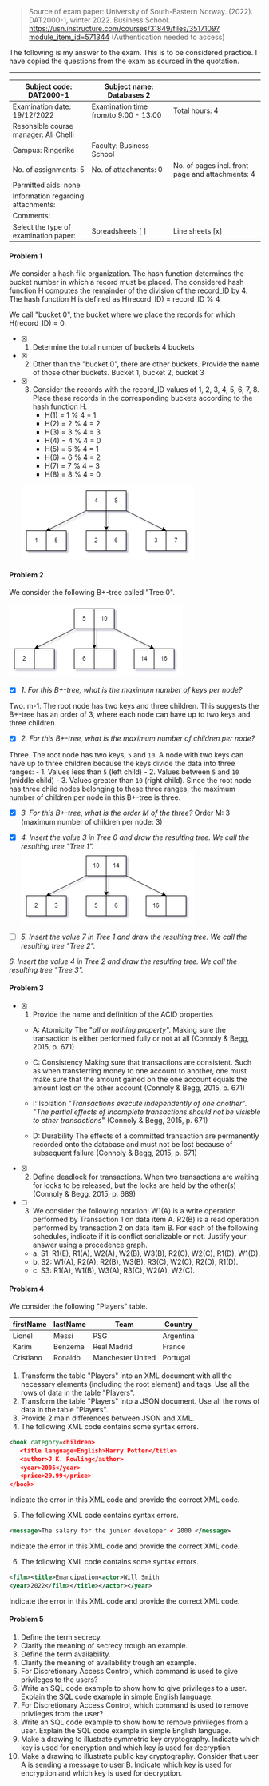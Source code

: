 > Source of exam paper:
> University of South-Eastern Norway. (2022). DAT2000-1, winter 2022. Business School. https://usn.instructure.com/courses/31849/files/3517109?module_item_id=571344 (Authentication needed to access)

The following is my answer to the exam. This is to be considered practice. I have copied the questions from the exam as sourced in the quotation.

---


| Subject code: DAT2000-1 | Subject name: Databases 2 | |
| --- | --- | --- |
| Examination date: 19/12/2022 | Examination time from/to 9:00 - 13:00 | Total hours: 4 |
| Resonsible course manager: Ali Chelli | | |
| Campus: Ringerike | Faculty: Business School |
| No. of assignments: 5 | No. of attachments: 0 | No. of pages incl. front page and attachments: 4 |
| Permitted aids: none | | 
| Information regarding attachments: | |
| Comments: | |
| Select the type of examination paper: | Spreadsheets [ ] | Line sheets [x] |


#### __Problem 1__
We consider a hash file organization. The hash function determines the bucket number in which a record must be placed. The considered hash function H computes the remainder of the division of the record_ID by 4. The hash function H is defined as 
H(record_ID) = record_ID % 4

We call "bucket 0", the bucket where we place the records for which H(record_ID) = 0.
- [x] 1. Determine the total number of buckets
	4 buckets

- [x] 2. Other than the "bucket 0", there are other buckets. Provide the name of those other buckets.
	Bucket 1, bucket 2, bucket 3

- [x] 3. Consider the records with the record_ID values of 1, 2, 3, 4,  5, 6, 7, 8. Place these records in the corresponding buckets according to the hash function H.
	 - H(1) = 1 % 4 = 1
	 - H(2) = 2 % 4 = 2
	 - H(3) = 3 % 4 = 3
	 - H(4) = 4 % 4 = 0
	 - H(5) = 5 % 4 = 1
	 - H(6) = 6 % 4 = 2
	 - H(7) = 7 % 4 = 3
	 - H(8) = 8 % 4 = 0
	 
  ![Tree](Tree0-1.drawio.png)


#### __Problem 2__
We consider the following B+-tree called "Tree 0".

![Figure 1: B+-tree called "Tree 0"](./Tree0.drawio.png) 

- [x] _1. For this B+-tree, what is the maximum number of keys per node?_

Two. m-1. The root node has two keys and three children. This suggests the B+-tree has an order of 3, where each 	node can have up to two keys and three children.

- [x] _2. For this B+-tree, what is the maximum number of children per node?_

Three. The root node has two keys, `5` and `10`. A node with two keys can have up to three children because the keys divide the data into three ranges: 
	- 1. Values less than `5` (left child)
	- 2. Values between `5` and `10` (middle child)
	- 3. Values greater than `10` (right child). 
	Since the root node has three child nodes belonging to these three ranges, the maximum number of children per node in this B+-tree is three.

- [x] _3. For this B+-tree, what is the order M of the three?_
	Order M: 3 (maximum number of children per node: 3)

- [x]  _4. Insert the value 3 in Tree 0 and draw the resulting tree. We call the resulting tree "Tree 1"._
	![Tree 1](Tree1.drawio.png)

- [ ] _5. Insert the value 7 in Tree 1 and draw the resulting tree. We call the resulting tree "Tree 2"._


_6. Insert the value 4 in Tree 2 and draw the resulting tree. We call the resulting tree "Tree 3"._



#### __Problem 3__
- [x] 1. Provide the name and definition of the ACID properties
	- A: Atomicity
		The "_all or nothing property_". Making sure the transaction is either performed fully or not at all (Connoly & Begg, 2015, p. 671)
	
	- C: Consistency
		Making sure that transactions are consistent. Such as when transferring money to one account to another, one must make sure that the amount gained on the one account equals the amount lost on the other account (Connoly & Begg, 2015, p. 671)
	
	- I: Isolation
		"_Transactions execute independently of one another_". "_The partial effects of incomplete transactions should not be visisble to other transactions_" (Connoly & Begg, 2015, p. 671)
	
	- D: Durability
		The effects of a committed transaction are permanently recorded onto the database and must not be lost because of subsequent failure (Connoly & Begg, 2015, p. 671)


- [x] 2. Define deadlock for transactions.
	When two transactions are waiting for locks to be released, but the locks are held by the other(s) (Connoly & Begg, 2015, p. 689)


- [ ] 3. We consider the following notation: W1(A) is a write operation performed by Transaction 1 on data item A. R2(B) is a read operation performed by transaction 2 on data item B. For each of the following schedules, indicate if it is conflict serializable or not. Justify your answer using a precedence graph.

	- a. S1: R1(E), R1(A), W2(A), W2(B), W3(B), R2(C), W2(C), R1(D), W1(D).
	- b. S2: W1(A), R2(A), R2(B), W3(B), R3(C), W2(C), R2(D), R1(D).
	- c. S3: R1(A), W1(B), W3(A), R3(C), W2(A), W2(C).  


#### __Problem 4__
We consider the following "Players" table.

| firstName | lastName | Team              | Country   |
| --------- | -------- | ----------------- | --------- |
| Lionel    | Messi    | PSG               | Argentina |
| Karim     | Benzema  | Real Madrid       | France    |
| Cristiano | Ronaldo  | Manchester United | Portugal  |



1. Transform the table "Players" into an XML document with all the necessary elements (including the root element) and tags. Use all the rows of data in the table "Players".
2. Transform the table "Players" into a JSON document. Use all the rows of data in the table "Players".
3. Provide 2 main differences between JSON and XML.
4. The following XML code contains some syntax errors.
``` XML
<book category=children>
   <title language=English>Harry Potter</title>
   <author>J K. Rowling</author>
   <year>2005</year>
   <price>29.99</price>
</book>
```
Indicate the error in this XML code and provide the correct XML code.

5. The following XML code contains syntax errors.
``` XML
<message>The salary for the junior developer < 2000 </message>
```
Indicate the error in this XML code and provide the correct XML code.

6. The following XML code contains some syntax errors.
``` XML
<film><title>Emancipation<actor>Will Smith
<year>2022</film></title></actor></year>
```
Indicate the error in this XML code and provide the correct XML code.

#### __Problem 5__
1. Define the term secrecy.
2. Clarify the meaning of secrecy trough an example.
3. Define the term availability.
4. Clarify the meaning of availability trough an example.
5. For Discretionary Access Control, which command is used to give privileges to the users?
6. Write an SQL code example to show how to give privileges to a user. Explain the SQL code example in simple English language.
7. For Discretionary Access Control, which command is used to remove privileges from the user?
8. Write an SQL code example to show how to remove privileges from a user. Explain the SQL code example in simple English language. 
9. Make a drawing to illustrate symmetric key cryptography. Indicate which key is used for encryption and which key is used for decryption
10. Make a drawing to illustrate public key cryptography. Consider that user A is sending a message to user B. Indicate which key is used for encryption and which key is used for decryption.
